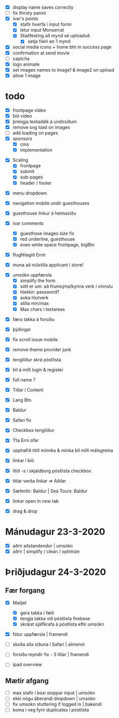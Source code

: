 - [x] display name saves correctly
- [ ] fix thirsty panini
- [x] ívar's points
  - [x] stafir hverfa í input formi
  - [x] letur input Monserrat
  - [x] Staðfesting að mynd sé uploaduð
    - [x] setja fleiri en 1 mynd
- [x] social media icons + home btn in success page
- [x] confirmation at send movie
- [ ] captcha
- [x] logo animate
- [x] set images names to image1 & image2 on upload
- [x] allow 1 image

# todo

- [x] frontpage video
- [x] bíó video
- [x] þrengja textadálk á undirsíðum
- [x] remove svg load on images
- [ ] add loading on pages
- [x] sponsors
  - [x] cms
  - [x] implementation

* [x] Scaling
  - [x] frontpage
  - [x] submit
  - [x] sub-pages
  - [x] header / footer

- [x] menu dropdown
- [x] navigation mobile undir guesthouses
- [x] guesthouse línkur á heimasíðu

- [x] ívar comments

  - [x] guesthose images size fix
  - [x] red underline, guesthouse
  - [x] even white space frontpage, bigBtn

- [x] flugfélagið Ernir

- [x] muna að núlstilla applicant í store!

* [x] umsókn uppfærsla
  - [x] simplify the form
  * [x] sótt er um: að frumsýna/kynna verk í vinnslu
  * [x] hlekkir: password?
  * [x] auka hlutverk
  * [x] stilla min/max
  * [x] Max chars í textareas

- [x] færa takka á forsíðu
- [x] þýðingar
- [x] fix scroll issue mobile
- [x] remove theme provider junk
- [x] tengiliður skrá póstlista
- [x] bil á milli login & register
- [x] full name ?
- [x] Titlar í Content
- [x] Lang Btn
- [x] Baldur
- [x] Safari fix
- [x] Checkbox tengiliður
- [x] Ýta Erni ofar

- [x] upphafið titill minnka & minka bil milli málsgreina
- [x] línkar í bíó
- [x] lítið -s í skjaldborg póstlista checkbox
- [x] titlar verða línkar => Aðilar
- [x] Sæferðir: Baldur | Sea Tours: Baldur
- [x] línkar open in new tab
- [x] drag & drop

# Mánudagur 23-3-2020

- [x] aðrir aðstandendur | umsókn
- [x] aðrir | simplify / clean / optimize

# Þriðjudagur 24-3-2020

## Fær forgang

- [x] Mailjet

  - [x] gera takka í fæti
  - [x] tengja takka við póstlista firebase
  - [x] skráist sjálfkrafa á póstlista eftir umsókn

- [x] fótur uppfærsla | framendi
- [ ] skoða alla síðuna í Safari | almennt
- [ ] forsíðu myndir fix - 3 litlar | framendi
- [ ] ipad overview

## Mætir afgang

- [ ] max stafir í boxi stoppar input | umsókn
- [ ] ekki nógu áberandi dropdown | umsókn
- [ ] fix umsokn stuttering if logged in | bakendi
- [ ] koma í veg fyrir duplicates í póstlista

